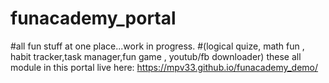 # funacademy_portal
#all fun stuff at one place...work in progress.
#(logical quize, math fun , habit tracker,task manager,fun game , youtub/fb downloader) these all module in this portal 
live here: https://mpv33.github.io/funacademy_demo/
